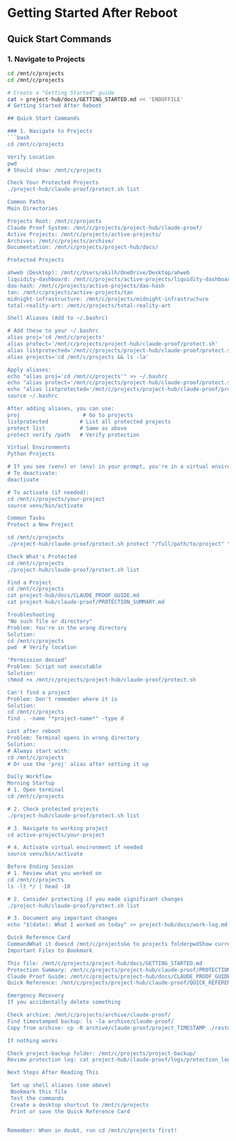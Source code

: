 # Getting Started After Reboot

## Quick Start Commands

### 1. Navigate to Projects
```bash
cd /mnt/c/projects
cd /mnt/c/projects

# Create a "Getting Started" guide
cat > project-hub/docs/GETTING_STARTED.md << 'ENDOFFILE'
# Getting Started After Reboot

## Quick Start Commands

### 1. Navigate to Projects
```bash
cd /mnt/c/projects

Verify Location
pwd
# Should show: /mnt/c/projects

Check Your Protected Projects
./project-hub/claude-proof/protect.sh list

Common Paths
Main Directories

Projects Root: /mnt/c/projects
Claude Proof System: /mnt/c/projects/project-hub/claude-proof/
Active Projects: /mnt/c/projects/active-projects/
Archives: /mnt/c/projects/archive/
Documentation: /mnt/c/projects/project-hub/docs/

Protected Projects

ahweb (Desktop): /mnt/c/Users/akilh/OneDrive/Desktop/ahweb
liquidity-dashboard: /mnt/c/projects/active-projects/liquidity-dashboard
dao-hash: /mnt/c/projects/active-projects/dao-hash
tan: /mnt/c/projects/active-projects/tan
midnight-infrastructure: /mnt/c/projects/midnight-infrastructure
total-reality-art: /mnt/c/projects/total-reality-art

Shell Aliases (Add to ~/.bashrc)

# Add these to your ~/.bashrc
alias proj='cd /mnt/c/projects'
alias protect='/mnt/c/projects/project-hub/claude-proof/protect.sh'
alias listprotected='/mnt/c/projects/project-hub/claude-proof/protect.sh list'
alias projects='cd /mnt/c/projects && ls -la'

Apply aliases:
echo "alias proj='cd /mnt/c/projects'" >> ~/.bashrc
echo "alias protect='/mnt/c/projects/project-hub/claude-proof/protect.sh'" >> ~/.bashrc
echo "alias listprotected='/mnt/c/projects/project-hub/claude-proof/protect.sh list'" >> ~/.bashrc
source ~/.bashrc

After adding aliases, you can use:
proj                    # Go to projects
listprotected          # List all protected projects
protect list           # Same as above
protect verify /path   # Verify protection

Virtual Environments
Python Projects

# If you see (venv) or (env) in your prompt, you're in a virtual environment
# To deactivate:
deactivate

# To activate (if needed):
cd /mnt/c/projects/your-project
source venv/bin/activate

Common Tasks
Protect a New Project

cd /mnt/c/projects
./project-hub/claude-proof/protect.sh protect "/full/path/to/project" "Description"

Check What's Protected
cd /mnt/c/projects
./project-hub/claude-proof/protect.sh list

Find a Project
cd /mnt/c/projects
cat project-hub/docs/CLAUDE_PROOF_GUIDE.md
cat project-hub/claude-proof/PROTECTION_SUMMARY.md

Troubleshooting
"No such file or directory"
Problem: You're in the wrong directory
Solution:
cd /mnt/c/projects
pwd  # Verify location

"Permission denied"
Problem: Script not executable
Solution:
chmod +x /mnt/c/projects/project-hub/claude-proof/protect.sh

Can't find a project
Problem: Don't remember where it is
Solution:
cd /mnt/c/projects
find . -name "*project-name*" -type d

Lost after reboot
Problem: Terminal opens in wrong directory
Solution:
# Always start with:
cd /mnt/c/projects
# Or use the 'proj' alias after setting it up

Daily Workflow
Morning Startup
# 1. Open terminal
cd /mnt/c/projects

# 2. Check protected projects
./project-hub/claude-proof/protect.sh list

# 3. Navigate to working project
cd active-projects/your-project

# 4. Activate virtual environment if needed
source venv/bin/activate

Before Ending Session
# 1. Review what you worked on
cd /mnt/c/projects
ls -lt */ | head -10

# 2. Consider protecting if you made significant changes
./project-hub/claude-proof/protect.sh list

# 3. Document any important changes
echo "$(date): What I worked on today" >> project-hub/docs/work-log.md

Quick Reference Card
CommandWhat it doescd /mnt/c/projectsGo to projects folderpwdShow current directoryls -laList all files/folders./project-hub/claude-proof/protect.sh listShow protected projectsfind . -name "name"Find file/foldercat file.mdView file contentsdeactivateExit Python virtual env
Important Files to Bookmark

This file: /mnt/c/projects/project-hub/docs/GETTING_STARTED.md
Protection Summary: /mnt/c/projects/project-hub/claude-proof/PROTECTION_SUMMARY.md
Claude Proof Guide: /mnt/c/projects/project-hub/docs/CLAUDE_PROOF_GUIDE.md
Quick Reference: /mnt/c/projects/project-hub/claude-proof/QUICK_REFERENCE.md

Emergency Recovery
If you accidentally delete something

Check archive: /mnt/c/projects/archive/claude-proof/
Find timestamped backup: ls -la archive/claude-proof/
Copy from archive: cp -R archive/claude-proof/project_TIMESTAMP ./restored-project

If nothing works

Check project-backup folder: /mnt/c/projects/project-backup/
Review protection log: cat project-hub/claude-proof/logs/protection_log.txt

Next Steps After Reading This

 Set up shell aliases (see above)
 Bookmark this file
 Test the commands
 Create a desktop shortcut to /mnt/c/projects
 Print or save the Quick Reference Card


Remember: When in doubt, run cd /mnt/c/projects first!
